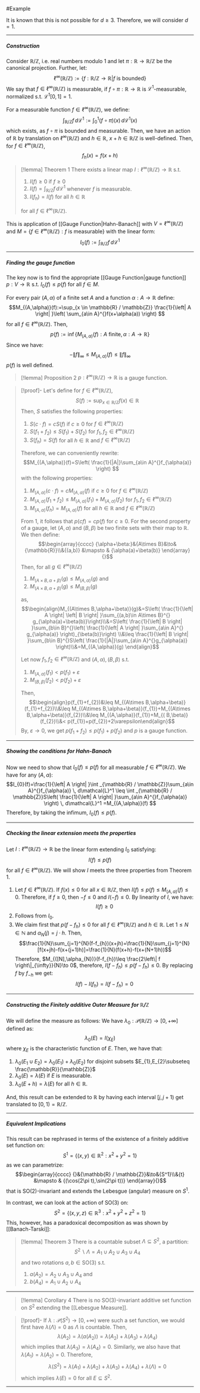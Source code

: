 #Example

It is known that this is not possible for $d\geq 3$. Therefore, we will consider $d=1$.

---
##### Construction
Consider $\mathbb{R}/\mathbb{Z}$, i.e. real numbers modulo 1 and let $\pi:\mathbb{R} \to \mathbb{R} / \mathbb{Z}$ be the canonical projection. Further, let: 
$$\ell^\infty(\mathbb{R} / \mathbb{Z}):=\{ f:\mathbb{R} / \mathbb{Z} \to \mathbb{R} |f\text{ is bounded} \}$$
We say that $f\in \ell^\infty(\mathbb{R} / \mathbb{Z})$ is measurable, if $f\circ\pi: \mathbb{R} \to \mathbb{R}$ is $\mathcal{L}^1$-measurable, normalized s.t. $\mathcal{L}^1[0,1]=1$. 

For a measurable function $f\in \ell^\infty(\mathbb{R} / \mathbb{Z})$, we define: 
$$\int _{\mathbb{R}/\mathbb{Z}}f \, d\mathcal{L}^1:=\int _{0}^1(f\circ \pi)(x) \, d\mathcal{L}^1(x)  $$which exists, as $f \circ \pi$ is bounded and measurable. Then, we have an action of $\mathbb{R}$ by translation on $\ell^\infty(\mathbb{R} / \mathbb{Z})$ and $h\in \mathbb{R}$, $x+h \in \mathbb{R} / \mathbb{Z}$ is well-defined. Then, for $f\in \ell^\infty (\mathbb{R} / \mathbb{Z})$, $$ f_{h}(x)=f(x+h)$$

> [!lemma] Theorem 1
> There exists a linear map $I: \ell^\infty(\mathbb{R} / \mathbb{Z}) \to \mathbb{R}$ s.t.
> 1. $I(f)\geq 0$ if $f \geq 0$
> 2. $I(f)=\int _{\mathbb{R}/\mathbb{Z}}f \, d\mathcal{L}^1$ whenever $f$ is measurable. 
> 3. $I(f_{h})=I(f)$ for all $h\in \mathbb{R}$
> 
> for all $f\in \ell^\infty(\mathbb{R} / \mathbb{Z})$.

This is application of [[Gauge Function|Hahn-Banach]] with $V=\ell^\infty( \mathbb{R} / \mathbb{Z})$ and $M = \{ f\in \ell^\infty(\mathbb{R} / \mathbb{Z}):f \text{ is measurable} \}$ with the linear form: $$I_{0}(f):=\int _{\mathbb{R}/\mathbb{Z}}f \, d\mathcal{L}^1 $$

---
##### Finding the gauge function
The key now is to find the appropriate [[Gauge Function|gauge function]] $p:V \to \mathbb{R}$ s.t. $I_{0}(f)\leq p(f)$ for all $f\in M$.

For every pair $(A,\alpha)$ of a finite set $A$ and a function $\alpha: A \to \mathbb{R}$ define: 
$$M_{(A,\alpha)}(f):=\sup_{x \in \mathbb{R} / \mathbb{Z}} \frac{1}{\left| A \right| }\left( \sum_{a\in A}^{}f(x+\alpha(a)) \right) $$for all $f \in \ell^\infty(\mathbb{R} / \mathbb{Z})$. Then, 
$$p(f):=\inf \{ M_{(A,\alpha)}(f):A\text{ finite}, \alpha:A \to \mathbb{R} \}$$
Since we have: $$-\left\| f \right\| _{\infty}\leq M_{(A,\alpha)}(f)\leq \left\| f \right\| _{\infty}$$$p(f)$ is well defined. 

> [!lemma] Proposition 2
> $p: \ell^\infty(\mathbb{R} / \mathbb{Z})\to \mathbb{R}$ is a gauge function.

> [!proof]-
> Let's define for $f\in \ell^\infty(\mathbb{R} / \mathbb{Z})$,$$S(f):=\sup_{x\in \mathbb{R} / \mathbb{Z}}f(x)\in \mathbb{R}$$Then, $S$ satisfies the following properties:
> 1. $S(c\cdot f)=cS(f)$ if $c\geq 0$ for $f\in \ell^\infty (\mathbb{R}/\mathbb{Z})$
> 2. $S(f_{1}+f_{2})\leq S(f_{1})+S(f_{2})$ for $f_{1},f_{2}\in \ell^\infty(\mathbb{R} / \mathbb{Z})$
> 3. $S(f_{h})=S(f)$ for all $h\in \mathbb{R}$ and $f\in \ell^\infty (\mathbb{R}/ \mathbb{Z} )$
>    
> Therefore, we can conveniently rewrite: $$M_{(A,\alpha)}(f)=S\left( \frac{1}{|A|}\sum_{a\in A}^{}f_{\alpha(a)} \right) $$with the following properties:
> 1. $M_{(A,\alpha)}(c\cdot f)=cM_{(A,\alpha)}(f)$ if $c\geq 0$ for $f\in \ell^\infty (\mathbb{R}/\mathbb{Z})$
> 2. $M_{(A,\alpha)}(f_{1}+f_{2})\leq M_{(A,\alpha)}(f_{1})+M_{(A,\alpha)}(f_{2})$ for $f_{1},f_{2}\in \ell^\infty(\mathbb{R} / \mathbb{Z})$
> 3. $M_{(A,\alpha)}(f_{h})=M_{(A,\alpha)}(f)$ for all $h\in \mathbb{R}$ and $f\in \ell^\infty (\mathbb{R}/ \mathbb{Z} )$
>    
> From 1, it follows that $p(cf)=cp(f)$ for $c\geq 0$. For the second property of a gauge, let $(A,\alpha)$ and $(B, \beta)$ be two finite sets with their map to $\mathbb{R}$. We then define: $$\begin{array}{cccc} {\alpha+\beta:}&{A\times B}&\to&{\mathbb{R}}\\&{(a,b)} &\mapsto & {\alpha(a)+\beta(b)} \end{array}{}$$Then, for all $g\in \ell^\infty(\mathbb{R} / \mathbb{Z})$
> 1. $M_{(A\times B,\alpha+\beta)}(g)\leq M_{(A,\alpha)}(g)$ and
> 2. $M_{(A\times B,\alpha+\beta)}(g)\leq M_{(B,\beta)}(g)$ 
>  
>  as, $$\begin{align}M_{(A\times B,\alpha+\beta)}(g)&=S\left( \frac{1}{\left| A \right| \left| B \right| }\sum_{(a,b)\in A\times B}^{} g_{\alpha(a)+\beta(b)}\right)\\&=S\left( \frac{1}{\left| B \right| }\sum_{b\in B}^{}\left( \frac{1}{\left| A \right| }\sum_{a\in A}^{} g_{\alpha(a)} \right)_{\beta(b)}\right) \\&\leq \frac{1}{\left| B \right| }\sum_{b\in B}^{}S\left( \frac{1}{|A|}\sum_{a\in A}^{}g_{\alpha(a)} \right)\\&=M_{(A,\alpha)}(g) \end{align}$$
>
>Let now $f_{1},f_{2}\in \ell^\infty( \mathbb{R} / \mathbb{Z})$ and $(A,\alpha),(B,\beta)$ s.t. 
>1. $M_{(A,\alpha)}(f_{1})< p(f_{1})+\varepsilon$
>2. $M_{(B,\beta)}(f_{2})<p(f_{2})+\varepsilon$
>
>Then, $$\begin{align}p(f_{1}+f_{2})&\leq M_{(A\times B,\alpha+\beta)}(f_{1}+f_{2})\\&\leq M_{(A\times B,\alpha+\beta)}(f_{1})+M_{(A\times B,\alpha+\beta)}(f_{2})\\&\leq M_{(A,\alpha)}(f_{1})+M_{( B,\beta)}(f_{2})\\&< p(f_{1})+p(f_{2})+2\varepsilon\end{align}$$
>By, $\varepsilon \to 0$, we get $p(f_{1}+f_{2})\leq p(f_{1})+p(f_{2})$ and $p$ is a gauge function.
>
---
##### Showing the conditions for Hahn-Banach
Now we need to show that $I_{0}(f) \leq p(f)$ for all measurable $f\in \ell^\infty( \mathbb{R} / \mathbb{Z})$. We have for any $(A,\alpha)$: $$I_{0}(f)=\frac{1}{\left| A \right| }\int _{\mathbb{R} / \mathbb{Z}}\sum_{a\in A}^{}f_{\alpha(a)} \, d\mathcal{L}^1 \leq \int _{\mathbb{R} / \mathbb{Z}}S\left( \frac{1}{\left| A \right| }\sum_{a\in A}^{}f_{\alpha(a)} \right)  \, d\mathcal{L}^1 =M_{(A,\alpha)}(f) $$
Therefore, by taking the infimum, $I_{0}(f )\leq p(f)$.

---
##### Checking the linear extension meets the properties

Let $I: \ell^\infty(\mathbb{R} / \mathbb{Z}) \to \mathbb{R}$ be the linear form extending $I_{0}$ satisfying: $$I(f)\leq p(f)$$for all $f\in \ell^\infty(\mathbb{R} / \mathbb{Z})$. We will show $I$ meets the three properties from Theorem 1.
1. Let $f\in \ell^\infty(\mathbb{R} / \mathbb{Z})$. If $f(x)\leq 0$ for all $x\in \mathbb{R} / \mathbb{Z}$, then $I(f)\leq p(f)\leq M_{(A,\alpha)}(f)\leq 0$. Therefore, if $f\geq 0$, then $-f\leq 0$ and $I(-f)\leq 0$. By linearity of $I$, we have: $$I(f)\geq 0$$
2. Follows from $I_{0}$.
3. We claim first that $p(f - f_{h})\leq 0$ for all $f\in \ell^\infty(\mathbb{R} / \mathbb{Z})$ and $h\in \mathbb{R}$. Let $1 \leq N \in \mathbb{N}$ and $\alpha_{N}(j)=j\cdot h$. Then, $$\frac{1}{N}\sum_{j=1}^{N}(f-f_{h})(x+jh)=\frac{1}{N}\sum_{j=1}^{N}[f(x+jh)-f(x+(j+1)h)]=\frac{1}{N}(f(x+h)-f(x+(N+1)h))$$Therefore, $M_{([N],\alpha_{N})}(f-f_{h})\leq \frac{2\left\| f \right\|_{\infty}}{N}\to 0$, therefore, $I(f-f_{h})\leq p(f-f_{h})\leq 0$. By replacing $f$ by $f_{-h}$ we get: $$I(f)-I(f_{h})=I(f-f_{h})=0$$
---
##### Constructing the Finitely additive Outer Measure for $\mathbb{R} / \mathbb{Z}$

We will define the measure as follows: We have $\lambda_{0}: \mathcal{P}(\mathbb{R} / \mathbb{Z}) \to [0,+\infty]$ defined as: $$\lambda_{0}(E) =I(\chi_{E})$$where $\chi_{E}$ is the characteristic function of $E$. Then, we have that: 
1. $\lambda_{0}(E_{1} \cup E_{2})=\lambda_{0}(E_{1})+\lambda_{0}(E_{2})$ for disjoint subsets $E_{1},E_{2}\subseteq \frac{\mathbb{R}}{\mathbb{Z}}$
2. $\lambda_{0}(E)=\lambda(E)$ if $E$ is measurable.
3. $\lambda_{0}(E+h)=\lambda(E)$ for all $h\in \mathbb{R}$.
   
And, this result can be extended to $\mathbb{R}$ by having each interval $[j,j+1)$ get translated to $[0,1)=\mathbb{R} / \mathbb{Z}$.

---
##### Equivalent Implications
This result can be rephrased in terms of the existence of a finitely additive set function on: $$S^1=\{ (x,y)\in \mathbb{R}^{2}: x^{2}+y^{2} =1 \}$$
as we can parametrize: $$\begin{array}{cccc} {}&{\mathbb{R} / \mathbb{Z}}&\to&{S^1}\\&{t} &\mapsto & {(\cos(2\pi t),\sin(2\pi t))} \end{array}{}$$
that is $\text{SO}(2)$-invariant and extends the Lebesgue (angular) measure on $S^1$.

In contrast, we can look at the action of $\text{SO}(3)$ on: $$S^{2}=\{ (x,y,z)\in \mathbb{R}^3 :x ^{2}+y^{2}+z^{2}=1\}$$
This, however, has a paradoxical decomposition as was shown by [[Banach-Tarski]]:

> [!lemma] Theorem 3
> There is a countable subset $\Lambda \subseteq S^{2}$, a partition: $$S^{2} \backslash \Lambda=A_{1}\cup  A_{2} \cup A_{3} \cup A_{4}$$and two rotations $a,b\in \text{SO}(3)$ s.t. 
> 1. $a(A_{2}) = A_{2} \cup A_{3} \cup A_{4}$ and
> 2. $b(A_{4})=A_{1} \cup A_{2} \cup A_{4}$
---
> [!lemma] Corollary 4
> There is no $\text{SO}(3)$-invariant additive set function on $S^{2}$ extending the [[Lebesgue Measure]].

> [!proof]-
> If $\lambda: \mathcal{ P}(S^{2})\to [0,+\infty)$ were such a set function, we would first have $\lambda(\Lambda)=0$ as $\Lambda$ is countable. Then, $$\lambda(A_{2})=\lambda(a(A_{2}))=\lambda(A_{2})+\lambda(A_{3})+\lambda(A_{4})$$which implies that $\lambda(A_{3})=\lambda(A_{4})=0$. Similarly, we also have that $\lambda(A_{1})=\lambda(A_{2})=0$. Therefore, $$\lambda(S^{2})=\lambda(A_{1})+\lambda(A_{2})+\lambda(A_{3})+\lambda(A_{4})+\lambda(\Lambda)=0$$which implies $\lambda(E)=0$ for all $E \subseteq S^{2}$.
---